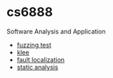 # cs6888
Software Analysis and Application

- [fuzzing test](https://github.com/Kur1su0/cs6888/tree/master/assign1/)
- [klee](https://github.com/Kur1su0/cs6888/tree/master/assign2/)
- [fault localization](https://github.com/Kur1su0/cs6888/tree/master/assign3/)
- [static analysis](https://github.com/Kur1su0/cs6888/tree/master/assign4/)
